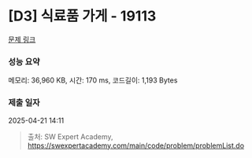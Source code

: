 # [D3] 식료품 가게 - 19113 

[문제 링크](https://swexpertacademy.com/main/code/problem/problemDetail.do?contestProbId=AYxCRFA6iiEDFASu) 

### 성능 요약

메모리: 36,960 KB, 시간: 170 ms, 코드길이: 1,193 Bytes

### 제출 일자

2025-04-21 14:11



> 출처: SW Expert Academy, https://swexpertacademy.com/main/code/problem/problemList.do